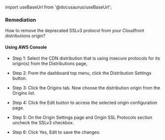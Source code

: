 import useBaseUrl from '@docusaurus/useBaseUrl';

### Remediation
How to remove the deprecated SSLv3 protocol from your Cloudfront distributions origin?

#### Using AWS Console

- Step 1: Select the CDN distribution that is using insecure protocols for its origin(s) from the Distributions page, 

- Step 2: From the dashboard top menu, click the Distribution Settings button.

- Step 3: Click the Origins tab. Now choose the distribution origin from the Origins list. 

- Step 4: Click the Edit button to access the selected origin configuration page.

- Step 5: On the Origin Settings page and Origin SSL Protocols section uncheck the SSLv3 checkbox.

- Step 6: Click Yes, Edit to save the changes.